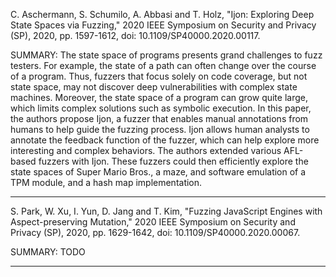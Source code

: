 C. Aschermann, S. Schumilo, A. Abbasi and T. Holz, "Ijon: Exploring Deep State Spaces via Fuzzing," 2020 IEEE Symposium on Security and Privacy (SP), 2020, pp. 1597-1612, doi: 10.1109/SP40000.2020.00117.

SUMMARY: The state space of programs presents grand challenges to fuzz testers. For example, the state of a path can often change over the course of a program. Thus, fuzzers that focus solely on code coverage, but not state space, may not discover deep vulnerabilities with complex state machines. Moreover, the state space of a program can grow quite large, which limits complex solutions such as symbolic execution. In this paper, the authors propose Ijon, a fuzzer that enables manual annotations from humans to help guide the fuzzing process. Ijon allows human analysts to annotate the feedback function of the fuzzer, which can help explore more interesting and complex behaviors. The authors extended various AFL-based fuzzers with Ijon. These fuzzers could then efficiently explore the state spaces of Super Mario Bros., a maze, and software emulation of a TPM module, and a hash map implementation. 

<hr/>

S. Park, W. Xu, I. Yun, D. Jang and T. Kim, "Fuzzing JavaScript Engines with Aspect-preserving Mutation," 2020 IEEE Symposium on Security and Privacy (SP), 2020, pp. 1629-1642, doi: 10.1109/SP40000.2020.00067.

SUMMARY: TODO

<hr/>
